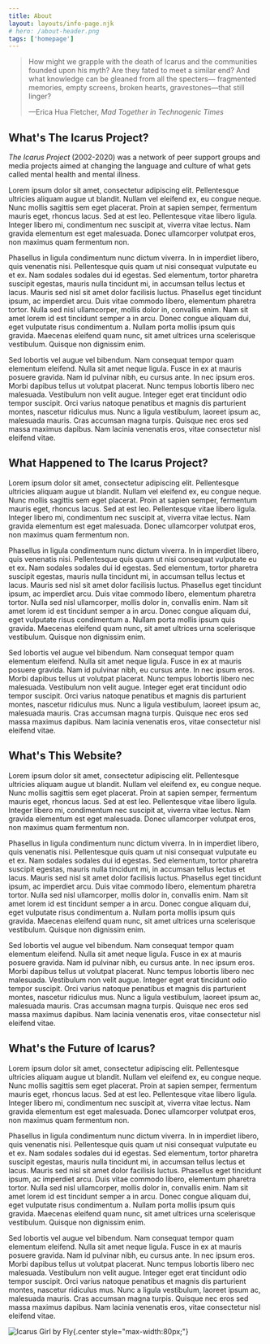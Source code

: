 ```yaml
---
title: About
layout: layouts/info-page.njk
# hero: /about-header.png
tags: ['homepage']
---
```


<div class="epigraph">

> How might we grapple with the death of Icarus and the communities founded upon
> his myth? Are they fated to meet a similar end? And what knowledge can be
> gleaned from all the specters— fragmented memories, empty screens, broken
> hearts, gravestones—that still linger?
>
> <footer>—Erica Hua Fletcher, <em>Mad Together in Technogenic Times</em></footer>

</div>

<section>

## What's The Icarus Project?

_The Icarus Project_ (2002-2020) was a network of peer support groups and media
projects aimed at changing the language and culture of what gets called mental
health and mental illness.

Lorem ipsum dolor sit amet, consectetur adipiscing elit. Pellentesque ultricies aliquam augue ut blandit. Nullam vel eleifend ex, eu congue neque. Nunc mollis sagittis sem eget placerat. Proin at sapien semper, fermentum mauris eget, rhoncus lacus. Sed at est leo. Pellentesque vitae libero ligula. Integer libero mi, condimentum nec suscipit at, viverra vitae lectus. Nam gravida elementum est eget malesuada. Donec ullamcorper volutpat eros, non maximus quam fermentum non.

Phasellus in ligula condimentum nunc dictum viverra. In in imperdiet libero, quis venenatis nisi. Pellentesque quis quam ut nisi consequat vulputate eu et ex. Nam sodales sodales dui id egestas. Sed elementum, tortor pharetra suscipit egestas, mauris nulla tincidunt mi, in accumsan tellus lectus et lacus. Mauris sed nisl sit amet dolor facilisis luctus. Phasellus eget tincidunt ipsum, ac imperdiet arcu. Duis vitae commodo libero, elementum pharetra tortor. Nulla sed nisl ullamcorper, mollis dolor in, convallis enim. Nam sit amet lorem id est tincidunt semper a in arcu. Donec congue aliquam dui, eget vulputate risus condimentum a. Nullam porta mollis ipsum quis gravida. Maecenas eleifend quam nunc, sit amet ultrices urna scelerisque vestibulum. Quisque non dignissim enim.

Sed lobortis vel augue vel bibendum. Nam consequat tempor quam elementum eleifend. Nulla sit amet neque ligula. Fusce in ex at mauris posuere gravida. Nam id pulvinar nibh, eu cursus ante. In nec ipsum eros. Morbi dapibus tellus ut volutpat placerat. Nunc tempus lobortis libero nec malesuada. Vestibulum non velit augue. Integer eget erat tincidunt odio tempor suscipit. Orci varius natoque penatibus et magnis dis parturient montes, nascetur ridiculus mus. Nunc a ligula vestibulum, laoreet ipsum ac, malesuada mauris. Cras accumsan magna turpis. Quisque nec eros sed massa maximus dapibus. Nam lacinia venenatis eros, vitae consectetur nisl eleifend vitae.

</section>

<section>

## What Happened to The Icarus Project?

Lorem ipsum dolor sit amet, consectetur adipiscing elit. Pellentesque ultricies aliquam augue ut blandit. Nullam vel eleifend ex, eu congue neque. Nunc mollis sagittis sem eget placerat. Proin at sapien semper, fermentum mauris eget, rhoncus lacus. Sed at est leo. Pellentesque vitae libero ligula. Integer libero mi, condimentum nec suscipit at, viverra vitae lectus. Nam gravida elementum est eget malesuada. Donec ullamcorper volutpat eros, non maximus quam fermentum non.

Phasellus in ligula condimentum nunc dictum viverra. In in imperdiet libero, quis venenatis nisi. Pellentesque quis quam ut nisi consequat vulputate eu et ex. Nam sodales sodales dui id egestas. Sed elementum, tortor pharetra suscipit egestas, mauris nulla tincidunt mi, in accumsan tellus lectus et lacus. Mauris sed nisl sit amet dolor facilisis luctus. Phasellus eget tincidunt ipsum, ac imperdiet arcu. Duis vitae commodo libero, elementum pharetra tortor. Nulla sed nisl ullamcorper, mollis dolor in, convallis enim. Nam sit amet lorem id est tincidunt semper a in arcu. Donec congue aliquam dui, eget vulputate risus condimentum a. Nullam porta mollis ipsum quis gravida. Maecenas eleifend quam nunc, sit amet ultrices urna scelerisque vestibulum. Quisque non dignissim enim.

Sed lobortis vel augue vel bibendum. Nam consequat tempor quam elementum eleifend. Nulla sit amet neque ligula. Fusce in ex at mauris posuere gravida. Nam id pulvinar nibh, eu cursus ante. In nec ipsum eros. Morbi dapibus tellus ut volutpat placerat. Nunc tempus lobortis libero nec malesuada. Vestibulum non velit augue. Integer eget erat tincidunt odio tempor suscipit. Orci varius natoque penatibus et magnis dis parturient montes, nascetur ridiculus mus. Nunc a ligula vestibulum, laoreet ipsum ac, malesuada mauris. Cras accumsan magna turpis. Quisque nec eros sed massa maximus dapibus. Nam lacinia venenatis eros, vitae consectetur nisl eleifend vitae.

</section>

<section>

## What's This Website?

Lorem ipsum dolor sit amet, consectetur adipiscing elit. Pellentesque ultricies aliquam augue ut blandit. Nullam vel eleifend ex, eu congue neque. Nunc mollis sagittis sem eget placerat. Proin at sapien semper, fermentum mauris eget, rhoncus lacus. Sed at est leo. Pellentesque vitae libero ligula. Integer libero mi, condimentum nec suscipit at, viverra vitae lectus. Nam gravida elementum est eget malesuada. Donec ullamcorper volutpat eros, non maximus quam fermentum non.

Phasellus in ligula condimentum nunc dictum viverra. In in imperdiet libero, quis venenatis nisi. Pellentesque quis quam ut nisi consequat vulputate eu et ex. Nam sodales sodales dui id egestas. Sed elementum, tortor pharetra suscipit egestas, mauris nulla tincidunt mi, in accumsan tellus lectus et lacus. Mauris sed nisl sit amet dolor facilisis luctus. Phasellus eget tincidunt ipsum, ac imperdiet arcu. Duis vitae commodo libero, elementum pharetra tortor. Nulla sed nisl ullamcorper, mollis dolor in, convallis enim. Nam sit amet lorem id est tincidunt semper a in arcu. Donec congue aliquam dui, eget vulputate risus condimentum a. Nullam porta mollis ipsum quis gravida. Maecenas eleifend quam nunc, sit amet ultrices urna scelerisque vestibulum. Quisque non dignissim enim.

Sed lobortis vel augue vel bibendum. Nam consequat tempor quam elementum eleifend. Nulla sit amet neque ligula. Fusce in ex at mauris posuere gravida. Nam id pulvinar nibh, eu cursus ante. In nec ipsum eros. Morbi dapibus tellus ut volutpat placerat. Nunc tempus lobortis libero nec malesuada. Vestibulum non velit augue. Integer eget erat tincidunt odio tempor suscipit. Orci varius natoque penatibus et magnis dis parturient montes, nascetur ridiculus mus. Nunc a ligula vestibulum, laoreet ipsum ac, malesuada mauris. Cras accumsan magna turpis. Quisque nec eros sed massa maximus dapibus. Nam lacinia venenatis eros, vitae consectetur nisl eleifend vitae.

</section>

<section>

## What's the Future of Icarus?

Lorem ipsum dolor sit amet, consectetur adipiscing elit. Pellentesque ultricies aliquam augue ut blandit. Nullam vel eleifend ex, eu congue neque. Nunc mollis sagittis sem eget placerat. Proin at sapien semper, fermentum mauris eget, rhoncus lacus. Sed at est leo. Pellentesque vitae libero ligula. Integer libero mi, condimentum nec suscipit at, viverra vitae lectus. Nam gravida elementum est eget malesuada. Donec ullamcorper volutpat eros, non maximus quam fermentum non.

Phasellus in ligula condimentum nunc dictum viverra. In in imperdiet libero, quis venenatis nisi. Pellentesque quis quam ut nisi consequat vulputate eu et ex. Nam sodales sodales dui id egestas. Sed elementum, tortor pharetra suscipit egestas, mauris nulla tincidunt mi, in accumsan tellus lectus et lacus. Mauris sed nisl sit amet dolor facilisis luctus. Phasellus eget tincidunt ipsum, ac imperdiet arcu. Duis vitae commodo libero, elementum pharetra tortor. Nulla sed nisl ullamcorper, mollis dolor in, convallis enim. Nam sit amet lorem id est tincidunt semper a in arcu. Donec congue aliquam dui, eget vulputate risus condimentum a. Nullam porta mollis ipsum quis gravida. Maecenas eleifend quam nunc, sit amet ultrices urna scelerisque vestibulum. Quisque non dignissim enim.

Sed lobortis vel augue vel bibendum. Nam consequat tempor quam elementum eleifend. Nulla sit amet neque ligula. Fusce in ex at mauris posuere gravida. Nam id pulvinar nibh, eu cursus ante. In nec ipsum eros. Morbi dapibus tellus ut volutpat placerat. Nunc tempus lobortis libero nec malesuada. Vestibulum non velit augue. Integer eget erat tincidunt odio tempor suscipit. Orci varius natoque penatibus et magnis dis parturient montes, nascetur ridiculus mus. Nunc a ligula vestibulum, laoreet ipsum ac, malesuada mauris. Cras accumsan magna turpis. Quisque nec eros sed massa maximus dapibus. Nam lacinia venenatis eros, vitae consectetur nisl eleifend vitae.

</section>

![Icarus Girl by Fly](/icarus-girl.png){.center style="max-width:80px;"}

